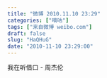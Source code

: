 ```yaml
---
title: "微博 2010.11.10 23:29"
categories: ["嘀咕"]
tags: ["来自微博 weibo.com"]
draft: false
slug: "HaQHuG"
date: "2010-11-10 23:29:00"
---
```


<p>我在听借口 - 周杰伦 ​​​​</p>
